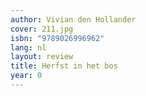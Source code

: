 ```yaml
---
author: Vivian den Hollander
cover: 211.jpg
isbn: "9789026996962"
lang: nl
layout: review
title: Herfst in het bos
year: 0
---
```

